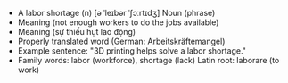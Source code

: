- A labor shortage (n)	[ə ˈleɪbər ˈʃɔːrtɪdʒ]	Noun (phrase)
- Meaning (not enough workers to do the jobs available)
- Meaning (sự thiếu hụt lao động)
- Properly translated word (German: Arbeitskräftemangel)
- Example sentence: "3D printing helps solve a labor shortage."
- Family words: labor (workforce), shortage (lack)	Latin root: laborare (to work)